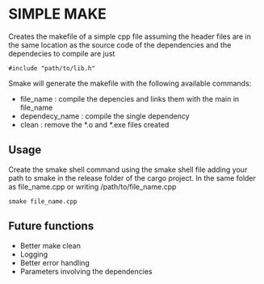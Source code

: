 # SIMPLE MAKE
Creates the makefile of a simple cpp file assuming the header files are in the same location as the source code of the dependencies and the dependecies to compile are just

 `#include "path/to/lib.h"`
 
Smake will generate the makefile with the following available commands:

* file_name : compile the depencies and links them with the main in file_name
* dependecy_name : compile the single dependency
* clean : remove the *.o and *.exe files created

## Usage
Create the smake shell command using the smake shell file adding your path to smake in the release folder of the cargo project. In the same folder as file_name.cpp or writing /path/to/file_name.cpp

`smake file_name.cpp`

## Future functions
* Better make clean
* Logging
* Better error handling
* Parameters involving the dependencies